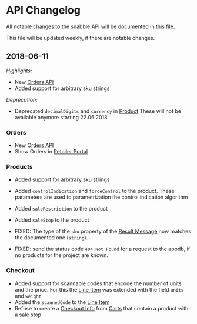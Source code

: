 # API Changelog

All notable changes to the snabble API will be documented in this
file.

This file will be updated weekly, if there are notable changes.

## 2018-06-11

*Highlights:*

* New [Orders API](api_orders.md)
* Added support for arbitrary sku strings

*Deprecation:*

* Deprecated `decimalDigits` and `currency` in
  [Product](api_products.md#product-object)
  These will not be available anymore starting 22.06.2018

### Orders

* New [Orders API](api_orders.md)
* Show Orders in [Retailer Portal](https://retailer.snabble.io)

### Products

* Added support for arbitrary sku strings
* Added `controlIndication` and `forceControl` to the product. These
  parameters are used to parametrization the control indication
  algorithm
* Added `saleRestriction` to the product
* Added `saleStop` to the product

* FIXED: The type of the `sku` property of the [Result
  Message](api_products.md#result-message) now matches the documented
  one (`string`).
* FIXED: send the status code `404 Not Found` for a request to the
  appdb, if no products for the project are known.


### Checkout

* Added support for scannable codes that encode the number of units
  and the price. For this the [Line Item](api_checkout.md#line-item)
  was extended with the field `units` and `weight`
* Added the `scannedCode` to the [Line Item](api_checkout.md#line-item)
* Refuse to create a [Checkout Info](api_checkout.md#checkout-info)
  from [Carts](api_checkout.md#cart) that contain a product with a
  sale stop
